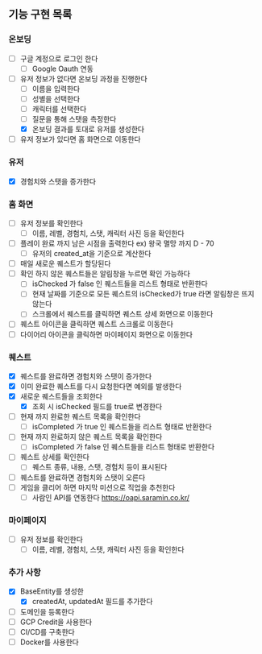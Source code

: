 ## 기능 구현 목록

### 온보딩

- [ ] 구글 계정으로 로그인 한다
  - [ ] Google Oauth 연동
- [ ] 유저 정보가 없다면 온보딩 과정을 진행한다
    - [ ] 이름을 입력한다
    - [ ] 성별을 선택한다
    - [ ] 캐릭터를 선택한다
    - [ ] 질문을 통해 스탯을 측정한다
    - [x] 온보딩 결과를 토대로 유저를 생성한다
- [ ] 유저 정보가 있다면 홈 화면으로 이동한다

### 유저
- [x] 경험치와 스탯을 증가한다 
### 홈 화면

- [ ] 유저 정보를 확인한다
    - [ ] 이름, 레벨, 경험치, 스탯, 캐릭터 사진 등을 확인한다
- [ ] 플레이 완료 까지 남은 시점을 출력한다 ex) 왕국 멸망 까지 D - 70
  - [ ] 유저의 created_at을 기준으로 계산한다
- [ ] 매일 새로운 퀘스트가 할당된다
- [ ] 확인 하지 않은 퀘스트들은 알림창을 누르면 확인 가능하다
    - [ ] isChecked 가 false 인 퀘스트들을 리스트 형태로 반환한다
    - [ ] 현재 날짜를 기준으로 모든 퀘스트의 isChecked가 true 라면 알림창은 뜨지 않는다
    - [ ] 스크롤에서 퀘스트를 클릭하면 퀘스트 상세 화면으로 이동한다
- [ ] 퀘스트 아이콘을 클릭하면 퀘스트 스크롤로 이동한다
- [ ] 다이어리 아이콘을 클릭하면 마이페이지 화면으로 이동한다

### 퀘스트
- [x] 퀘스트를 완료하면 경험치와 스탯이 증가한다
- [x] 이미 완료한 퀘스트를 다시 요청한다면 예외를 발생한다
- [x] 새로운 퀘스트들을 조회한다
  - [x] 조회 시 isChecked 필드를 true로 변경한다
- [ ] 현재 까지 완료한 퀘스트 목록을 확인한다
    - [ ] isCompleted 가 true 인 퀘스트들을 리스트 형태로 반환한다
- [ ] 현재 까지 완료하지 않은 퀘스트 목록을 확인한다
    - [ ] isCompleted 가 false 인 퀘스트들을 리스트 형태로 반환한다
- [ ] 퀘스트 상세를 확인한다
    - [ ] 퀘스트 종류, 내용, 스탯, 경험치 등이 표시된다
- [ ] 퀘스트를 완료하면 경험치와 스탯이 오른다 
- [ ] 게임을 클리어 하면 마지막 미션으로 직업을 추천한다 
  - [ ] 사람인 API를 연동한다 https://oapi.saramin.co.kr/

### 마이페이지

- [ ] 유저 정보를 확인한다
    - [ ] 이름, 레벨, 경험치, 스탯, 캐릭터 사진 등을 확인한다

### 추가 사항 
- [x] BaseEntity를 생성한
  - [x] createdAt, updatedAt 필드를 추가한다
- [ ] 도메인을 등록한다
- [ ] GCP Credit을 사용한다
- [ ] CI/CD를 구축한다
- [ ] Docker를 사용한다 